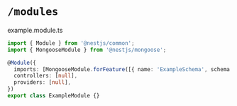 # `/modules`

example.module.ts

```typescript
import { Module } from '@nestjs/common';
import { MongooseModule } from '@nestjs/mongoose';

@Module({
  imports: [MongooseModule.forFeature([{ name: 'ExampleSchema', schema: null }])],
  controllers: [null],
  providers: [null],
})
export class ExampleModule {}
```
